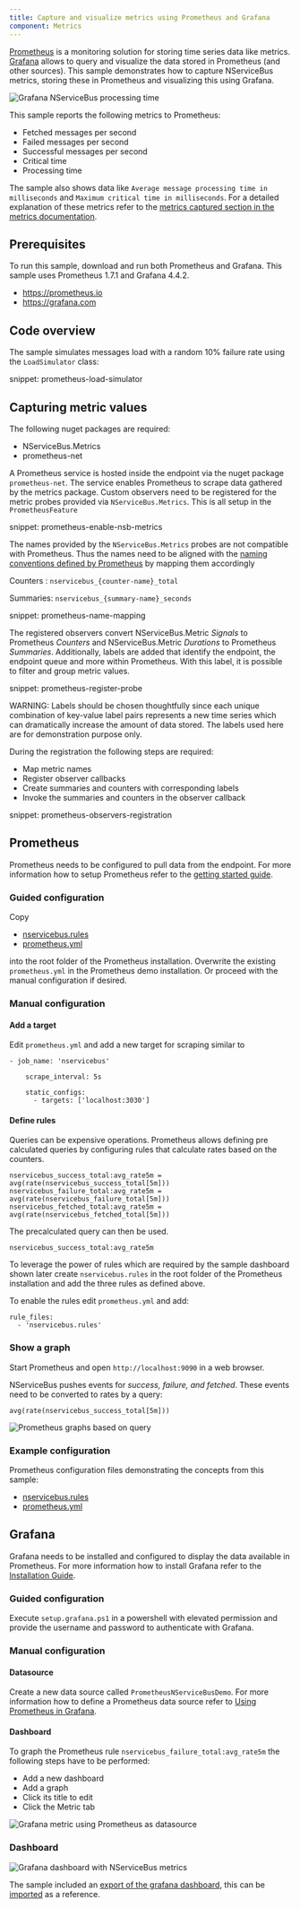 ```yaml
---
title: Capture and visualize metrics using Prometheus and Grafana
component: Metrics
---
```


[Prometheus](https://prometheus.io) is a monitoring solution for storing time series data like metrics. [Grafana](https://grafana.com) allows to query and visualize the data stored in Prometheus (and other sources). This sample demonstrates how to capture NServiceBus metrics, storing these in Prometheus and visualizing this using Grafana.



![Grafana NServiceBus processing time](grafana-graph.png)



This sample reports the following metrics to Prometheus:

 * Fetched messages per second 
 * Failed messages per second
 * Successful messages per second
 * Critical time 
 * Processing time



 The sample also shows data like `Average message processing time in milliseconds` and `Maximum critical time in milliseconds`. For a detailed explanation of these metrics refer to the [metrics captured section in the metrics documentation](/nservicebus/operations/metrics.md#metrics-captured).


## Prerequisites

To run this sample, download and run both Prometheus and Grafana. This sample uses Prometheus 1.7.1 and Grafana 4.4.2.

- https://prometheus.io
- https://grafana.com


## Code overview

The sample simulates messages load with a random 10% failure rate using the `LoadSimulator` class:

snippet: prometheus-load-simulator


## Capturing metric values

The following nuget packages are required:

- NServiceBus.Metrics
- prometheus-net

A Prometheus service is hosted inside the endpoint via the nuget package `prometheus-net`. The service enables Prometheus to scrape data gathered by the metrics package. Custom observers need to be registered for the metric probes provided via `NServiceBus.Metrics`. This is all setup in  the `PrometheusFeature`


snippet: prometheus-enable-nsb-metrics


The names provided by the `NServiceBus.Metrics` probes are not compatible with Prometheus. Thus the names need to be aligned with the [naming conventions defined by Prometheus](https://prometheus.io/docs/practices/naming/) by mapping them accordingly

Counters : `nservicebus_{counter-name}_total`

Summaries: `nservicebus_{summary-name}_seconds`


snippet: prometheus-name-mapping


The registered observers convert NServiceBus.Metric *Signals* to Prometheus *Counters* and NServiceBus.Metric *Durations* to Prometheus *Summaries*.  Additionally, labels are added that identify the endpoint, the endpoint queue and more within Prometheus. With this label, it is possible to filter and group metric values. 

snippet: prometheus-register-probe

WARNING: Labels should be chosen thoughtfully since each unique combination of key-value label pairs represents a new time series which can dramatically increase the amount of data stored. The labels used here are for demonstration purpose only.

During the registration the following steps are required:

- Map metric names
- Register observer callbacks
- Create summaries and counters with corresponding labels
- Invoke the summaries and counters in the observer callback

snippet: prometheus-observers-registration


## Prometheus

Prometheus needs to be configured to pull data from the endpoint. For more information how to setup Prometheus refer to the [getting started guide](https://prometheus.io/docs/introduction/getting_started/). 

### Guided configuration

Copy

- [nservicebus.rules](nservicebus.rules)
- [prometheus.yml](prometheus.yml)

into the root folder of the Prometheus installation. Overwrite the existing `prometheus.yml` in the Prometheus demo installation. Or proceed with the manual configuration if desired.

### Manual configuration

#### Add a target

Edit `prometheus.yml` and  add a new target for scraping similar to

```
- job_name: 'nservicebus'

    scrape_interval: 5s

    static_configs:
      - targets: ['localhost:3030']
```

#### Define rules

Queries can be expensive operations. Prometheus allows defining pre calculated queries by configuring rules that calculate rates based on the counters. 

    nservicebus_success_total:avg_rate5m = avg(rate(nservicebus_success_total[5m]))
    nservicebus_failure_total:avg_rate5m = avg(rate(nservicebus_failure_total[5m]))
    nservicebus_fetched_total:avg_rate5m = avg(rate(nservicebus_fetched_total[5m]))


The precalculated query can then be used.

    nservicebus_success_total:avg_rate5m

To leverage the power of rules which are required by the sample dashboard shown later create `nservicebus.rules` in the root folder of the Prometheus installation and add the three rules as defined above.

To enable the rules edit `prometheus.yml` and add:

```
rule_files:
  - 'nservicebus.rules'
```

### Show a graph

Start Prometheus and open `http://localhost:9090` in a web browser.

NServiceBus pushes events for *success, failure, and fetched*. These events need to be converted to rates by a query:

    avg(rate(nservicebus_success_total[5m])) 

![Prometheus graphs based on query](example-prometheus-graph.png)

### Example configuration

Prometheus configuration files demonstrating the concepts from this sample:

- [nservicebus.rules](nservicebus.rules)
- [prometheus.yml](prometheus.yml)


## Grafana

Grafana needs to be installed and configured to display the data available in Prometheus. For more information how to install Grafana refer to the [Installation Guide](http://docs.grafana.org/installation).


### Guided configuration

Execute `setup.grafana.ps1` in a powershell with elevated permission and provide the username and password to authenticate with Grafana. 


### Manual configuration

#### Datasource

Create a new data source called `PrometheusNServiceBusDemo`. For more information how to define a Prometheus data source refer to [Using Prometheus in Grafana](http://docs.grafana.org/features/datasources/prometheus/).

#### Dashboard

To graph the Prometheus rule  `nservicebus_failure_total:avg_rate5m` the following steps have to be performed:

- Add a new dashboard 
- Add a graph
- Click its title to edit
- Click the Metric tab

![Grafana metric using Prometheus as datasource](grafana-metric.png)

### Dashboard

![Grafana dashboard with NServiceBus metrics](example-grafana-dashboard.png)

The sample included an [export of the grafana dashboard](grafana-endpoints-dashboard.json), this can be [imported](http://docs.grafana.org/reference/export_import/) as a reference.
